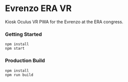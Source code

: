 # Evrenzo ERA VR

Kiosk Oculus VR PWA for the Evrenzo at the ERA congress.

### Getting Started

```shell
npm install
npm start
```

### Production Build

```shell
npm install
npm run build
```
